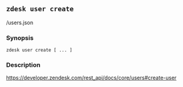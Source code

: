 ## `zdesk user create`

/users.json

### Synopsis

    zdesk user create [ ... ]

### Description

https://developer.zendesk.com/rest_api/docs/core/users#create-user

